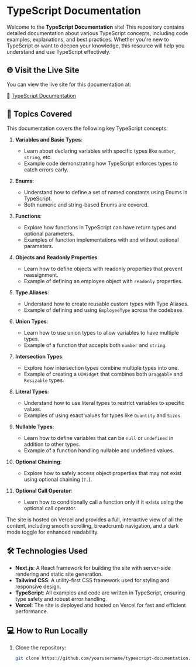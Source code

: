 # TypeScript Documentation

Welcome to the **TypeScript Documentation** site! This repository contains detailed documentation about various TypeScript concepts, including code examples, explanations, and best practices. Whether you're new to TypeScript or want to deepen your knowledge, this resource will help you understand and use TypeScript effectively.

## 🌐 Visit the Live Site

You can view the live site for this documentation at:

🔗 [TypeScript Documentation](https://type-script-documentation.vercel.app/)

## 📖 Topics Covered

This documentation covers the following key TypeScript concepts:

1. **Variables and Basic Types**:

   - Learn about declaring variables with specific types like `number`, `string`, etc.
   - Example code demonstrating how TypeScript enforces types to catch errors early.

2. **Enums**:

   - Understand how to define a set of named constants using Enums in TypeScript.
   - Both numeric and string-based Enums are covered.

3. **Functions**:

   - Explore how functions in TypeScript can have return types and optional parameters.
   - Examples of function implementations with and without optional parameters.

4. **Objects and Readonly Properties**:

   - Learn how to define objects with readonly properties that prevent reassignment.
   - Example of defining an employee object with `readonly` properties.

5. **Type Aliases**:

   - Understand how to create reusable custom types with Type Aliases.
   - Example of defining and using `EmployeeType` across the codebase.

6. **Union Types**:

   - Learn how to use union types to allow variables to have multiple types.
   - Example of a function that accepts both `number` and `string`.

7. **Intersection Types**:

   - Explore how intersection types combine multiple types into one.
   - Example of creating a `UIWidget` that combines both `Draggable` and `Resizable` types.

8. **Literal Types**:

   - Understand how to use literal types to restrict variables to specific values.
   - Examples of using exact values for types like `Quantity` and `Sizes`.

9. **Nullable Types**:

   - Learn how to define variables that can be `null` or `undefined` in addition to other types.
   - Example of a function handling nullable and undefined values.

10. **Optional Chaining**:

    - Explore how to safely access object properties that may not exist using optional chaining (`?.`).

11. **Optional Call Operator**:
    - Learn how to conditionally call a function only if it exists using the optional call operator.

The site is hosted on Vercel and provides a full, interactive view of all the content, including smooth scrolling, breadcrumb navigation, and a dark mode toggle for enhanced readability.

## 🛠 Technologies Used

- **Next.js**: A React framework for building the site with server-side rendering and static site generation.
- **Tailwind CSS**: A utility-first CSS framework used for styling and responsive design.
- **TypeScript**: All examples and code are written in TypeScript, ensuring type safety and robust error handling.
- **Vercel**: The site is deployed and hosted on Vercel for fast and efficient performance.

## 💻 How to Run Locally

1. Clone the repository:
   ```bash
   git clone https://github.com/yourusername/typescript-documentation.git
   ```
